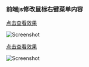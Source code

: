 ### 前端js修改鼠标右键菜单内容

[点击查看效果](https://icharlesz.github.io/contextmenu-js/mouse.html)

![Screenshot](https://raw.githubusercontent.com/iCharlesZ/FigureBed/master/img/contextmenu-js/contextmenu-js1.jpg)

[点击查看效果](https://icharlesz.github.io/contextmenu-js/mouse2.html)

![Screenshot](https://raw.githubusercontent.com/iCharlesZ/FigureBed/master/img/contextmenu-js/contextmenu-js2.jpg)
